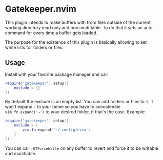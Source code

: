 # Gatekeeper.nvim

This plugin intends to make buffers with from files outside of the current
working directory read only and non modifiable. To do that it sets an auto 
command for every time a buffer gets loaded.

The purpose for the existence of this plugin is basically allowing to set
white lists for folders or files.

## Usage

Install with your favorite package manager and call

```lua
require('gatekeeper').setup({
    exclude = {}
})
```

By default the exclude is an empty list. You can add folders or files to it.
It won't expand `~` to your home so you have to concatenate `vim.fn.expand('~')`
to your desired folder, if that's the case. Example:

```lua
require('gatekeeper').setup({
    exclude = {
        vim.fn.expand('~/.config/nvim')
    }
})
```

You can call `:GTForceWrite` on any buffer to revert and force it to be writable
and modifiable.
